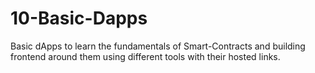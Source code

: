 # 10-Basic-Dapps
Basic dApps to learn the fundamentals of Smart-Contracts and building frontend around them using different tools with their hosted links.
